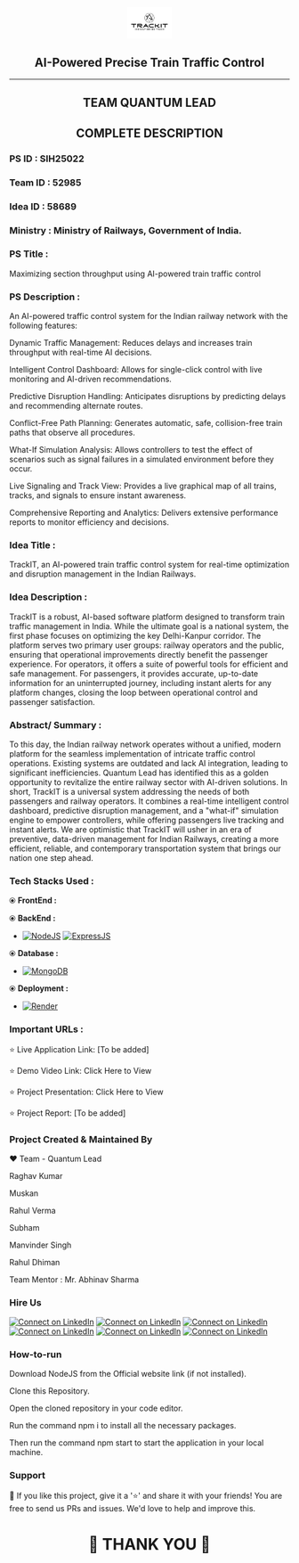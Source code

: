 <p align="center">
  <img align="center" width="80" src="https://github.com/Raghavkumar099/Quantum-Lead-Trackit-/blob/main/UI/Trackit_logo.jpg?raw=true.jpg" alt="Trackit_logo" />
</p>

<h2 align="center">AI-Powered Precise Train Traffic Control</h2>
<hr>
<h2 align="center">TEAM QUANTUM LEAD</h2>
<p align="center">
</p>
<h2 align="center">COMPLETE DESCRIPTION</h2>

### PS ID : SIH25022
### Team ID : 52985
### Idea ID : 58689
### Ministry : Ministry of Railways, Government of India.
### PS Title :
Maximizing section throughput using AI-powered train traffic control

### PS Description :
An AI-powered traffic control system for the Indian railway network with the following features:

Dynamic Traffic Management: Reduces delays and increases train throughput with real-time AI decisions.

Intelligent Control Dashboard: Allows for single-click control with live monitoring and AI-driven recommendations.

Predictive Disruption Handling: Anticipates disruptions by predicting delays and recommending alternate routes.

Conflict-Free Path Planning: Generates automatic, safe, collision-free train paths that observe all procedures.

What-If Simulation Analysis: Allows controllers to test the effect of scenarios such as signal failures in a simulated environment before they occur.

Live Signaling and Track View: Provides a live graphical map of all trains, tracks, and signals to ensure instant awareness.

Comprehensive Reporting and Analytics: Delivers extensive performance reports to monitor efficiency and decisions.

### Idea Title :
TrackIT, an AI-powered train traffic control system for real-time optimization and disruption management in the Indian Railways.

### Idea Description :
TrackIT is a robust, AI-based software platform designed to transform train traffic management in India. While the ultimate goal is a national system, the first phase focuses on optimizing the key Delhi-Kanpur corridor. The platform serves two primary user groups: railway operators and the public, ensuring that operational improvements directly benefit the passenger experience. For operators, it offers a suite of powerful tools for efficient and safe management. For passengers, it provides accurate, up-to-date information for an uninterrupted journey, including instant alerts for any platform changes, closing the loop between operational control and passenger satisfaction.

### Abstract/ Summary :
To this day, the Indian railway network operates without a unified, modern platform for the seamless implementation of intricate traffic control operations. Existing systems are outdated and lack AI integration, leading to significant inefficiencies. Quantum Lead has identified this as a golden opportunity to revitalize the entire railway sector with AI-driven solutions. In short, TrackIT is a universal system addressing the needs of both passengers and railway operators. It combines a real-time intelligent control dashboard, predictive disruption management, and a "what-if" simulation engine to empower controllers, while offering passengers live tracking and instant alerts. We are optimistic that TrackIT will usher in an era of preventive, data-driven management for Indian Railways, creating a more efficient, reliable, and contemporary transportation system that brings our nation one step ahead.

### Tech Stacks Used :
⦿ <b>FrontEnd :</b> 

⦿ <b>BackEnd :</b>
* [![NodeJS](https://img.shields.io/badge/node.js-35495E?style=for-the-badge&logo=nodedotjs&logoColor=69a063)](https://nodejs.org/)
 [![ExpressJS](https://img.shields.io/badge/express.js-35495E?style=for-the-badge&logo=express&logoColor=white)](https://expressjs.com/)

⦿ <b>Database :</b>
* [![MongoDB](https://img.shields.io/badge/mongodb-ffca28?style=for-the-badge&logo=mongodb)](https://www.mongodb.com/)

⦿ <b>Deployment :</b>
* [![Render](https://img.shields.io/badge/render-0D0D0D?style=for-the-badge&logo=render&logoColor=white)](https://render.com/)

### Important URLs :
⭐️ Live Application Link: [To be added]

⭐️ Demo Video Link: Click Here to View

⭐️ Project Presentation: Click Here to View

⭐️ Project Report: [To be added]

### Project Created & Maintained By
❤️ Team - Quantum Lead

Raghav Kumar

Muskan

Rahul Verma

Subham

Manvinder Singh

Rahul Dhiman

Team Mentor : Mr. Abhinav Sharma

### Hire Us
<a href="https://www.linkedin.com/in/raghav-jangid-228513287?utm_source=share&utm_campaign=share_via&utm_content=profile&utm_medium=ios_app"> <img src="https://img.shields.io/badge/raghav-0077B5?style=for-the-badge&logo=linkedin&logoColor=white" alt="Connect on LinkedIn"></a>
<a href="https://www.linkedin.com/in/muskan-a-274332246?utm_source=share&utm_campaign=share_via&utm_content=profile&utm_medium=android_app"> <img src="https://img.shields.io/badge/muskan-0077B5?style=for-the-badge&logo=linkedin&logoColor=white" alt="Connect on LinkedIn"></a>
<a href="https://www.linkedin.com/in/rahul-verma-9140b42ab?utm_source=share&utm_campaign=share_via&utm_content=profile&utm_medium=ios_app"> <img src="https://img.shields.io/badge/rahul_v-0077B5?style=for-the-badge&logo=linkedin&logoColor=white" alt="Connect on LinkedIn"></a>
<a href="https://www.linkedin.com/in/subham-chauhan-123292303/"> <img src="https://img.shields.io/badge/subham-0077B5?style=for-the-badge&logo=linkedin&logoColor=white" alt="Connect on LinkedIn"></a>
<a href="https://www.linkedin.com/in/manvinder-singh-91a488273?utm_source=share&utm_campaign=share_via&utm_content=profile&utm_medium=android_app"> <img src="https://img.shields.io/badge/manvinder-0077B5?style=for-the-badge&logo=linkedin&logoColor=white" alt="Connect on LinkedIn"></a>
<a href="https://www.linkedin.com/in/rahul-dhiman001?utm_source=share&utm_campaign=share_via&utm_content=profile&utm_medium=ios_app"> <img src="https://img.shields.io/badge/rahul_d-0077B5?style=for-the-badge&logo=linkedin&logoColor=white" alt="Connect on LinkedIn"></a>

### How-to-run
Download NodeJS from the Official website link (if not installed).

Clone this Repository.

Open the cloned repository in your code editor.

Run the command npm i to install all the necessary packages.

Then run the command npm start to start the application in your local machine.

### Support
💙 If you like this project, give it a '⭐' and share it with your friends! You are free to send us PRs and issues. We'd love to help and improve this.

<h1 align="center">🙏 THANK YOU 🙏</h1>
